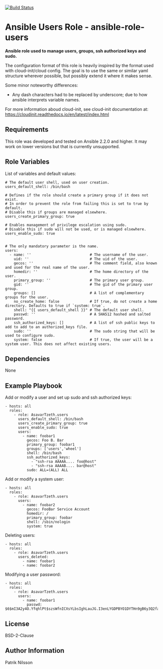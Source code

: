 [![Build Status](https://travis-ci.org/AsavarTzeth/ansible-role-users.svg?branch=master)](https://travis-ci.org/AsavarTzeth/ansible-role-users)

Ansible Users Role - ansible-role-users
==================================

**Ansible role used to manage users, groups, ssh authorized keys and sudo.**

The configuration format of this role is heavily inspired by the format used
with cloud-init/cloud config. The goal is to use the same or similar yaml
structure wherever possible, but possibly extend it where it makes sense.

Some minor noteworthy differences:

- Any dash characters had to be replaced by underscore; due to how ansible
  interprets variable names.

For more information aboud cloud-init, see cloud-init documentation at:  
https://cloudinit.readthedocs.io/en/latest/index.html

Requirements
------------

This role was developed and tested on Ansible 2.2.0 and higher.
It may work on lower versions but that is currently unsupported.

Role Variables
--------------

List of variables and default values:

    # The default user shell, used on user creation.
    users_default_shell: /bin/bash

    # Defines if the role should create a primary group if it does not exist.
    # In order to prevent the role from failing this is set to true by default.
    # Disable this if groups are managed elsewhere.
    users_create_primary_group: true

    # Enables management of privilege escalation using sudo.
    # Disable this if sudo will not be used, or is managed elsewhere.
    users_enable_sudo: true


    # The only mandatory parameter is the name.
    users:
      - name: ''                           # The username of the user.
        uid: ''                            # The uid of the user.
        gecos: ''                          # The comment field, also known and used for the real name of the user.
        homedir: ''                        # The home directory of the user.
        primary_group: ''                  # The primary user group.
        gid: ''                            # The gid of the primary user group.
        groups: []                         # A list of complementary groups for the user.
        no_create_home: false              # If true, do not create a home directory. Defaults to true if `system: true`.
        shell: "{{ users_default_shell }}" # The default user shell.
        passwd: ''                         # A SHA512 hashed and salted password.
        ssh_authorized_keys: []            # A list of ssh public keys to add to add to an authorized_keys file.
        sudo: ''                           # The sudo string that will be used to configure sudo.
        system: false                      # If true, the user will be a system user. This does not affect existing users.

Dependencies
------------

None

Example Playbook
----------------

Add or modify a user and set up sudo and ssh authorized keys:

    - hosts: all
      roles:
        - role: AsavarTzeth.users
          users_default_shell: /bin/bash
          users_create_primary_group: true
          users_enable_sudo: true
          users:
            - name: foobar1
              gecos: Foo B. Bar
              primary_group: foobar1
              groups: ['users','wheel']
              shell: /bin/bash
              ssh_authorized_keys:
                - "ssh-rsa AAAAA.... foo@host"
                - "ssh-rsa AAAAB.... bar@host"
              sudo: ALL=(ALL) ALL

Add or modify a system user:

    - hosts: all
      roles:
        - role: AsavarTzeth.users
          users:
            - name: foobar2
              gecos: FooBar Service Account
              homedir: /
              primary_group: foobar
              shell: /sbin/nologin
              system: true

Deleting users:

    - hosts: all
      roles:
        - role: AsavarTzeth.users
          users_deleted:
            - name: foobar1
            - name: foobar2

Modifying a user password:

    - hosts: all
      roles:
        - role: AsavarTzeth.users
          users:
            - name: foobar1
              passwd: $6$mI3A2y4O.YfqhlPt$szsWfnICXsYLbsIghLauJG.I3enLYGDPBYO1DYTHn9gB6y3Q2faM7iqievJlU5ZMTT9X3wHrUv0c7HWkToGBp/

License
-------

BSD-2-Clause

Author Information
------------------

Patrik Nilsson
